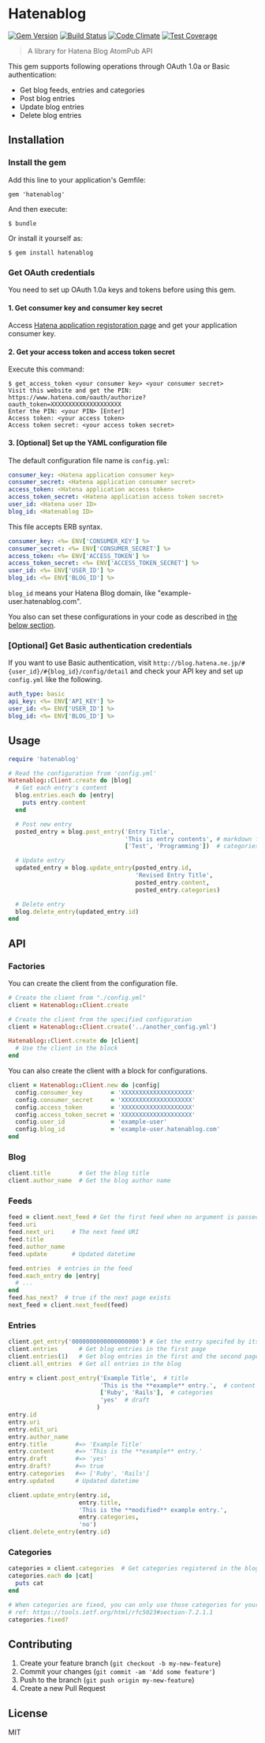 # Hatenablog

[![Gem Version](https://badge.fury.io/rb/hatenablog.svg)](https://badge.fury.io/rb/hatenablog) [![Build Status](https://travis-ci.org/kymmt90/hatenablog.svg?branch=master)](https://travis-ci.org/kymmt90/hatenablog)
[![Code Climate](https://codeclimate.com/github/kymmt90/hatenablog/badges/gpa.svg)](https://codeclimate.com/github/kymmt90/hatenablog)
[![Test Coverage](https://codeclimate.com/github/kymmt90/hatenablog/badges/coverage.svg)](https://codeclimate.com/github/kymmt90/hatenablog/coverage)

> A library for Hatena Blog AtomPub API

This gem supports following operations through OAuth 1.0a or Basic authentication:

- Get blog feeds, entries and categories
- Post blog entries
- Update blog entries
- Delete blog entries

## Installation

### Install the gem

Add this line to your application's Gemfile:

    gem 'hatenablog'

And then execute:

    $ bundle

Or install it yourself as:

    $ gem install hatenablog

### Get OAuth credentials

You need to set up OAuth 1.0a keys and tokens before using this gem.

#### 1. Get consumer key and consumer key secret

Access [Hatena application registoration page](http://developer.hatena.ne.jp/) and get your application consumer key.

#### 2. Get your access token and access token secret

Execute this command:

    $ get_access_token <your consumer key> <your consumer secret>
	Visit this website and get the PIN: https://www.hatena.com/oauth/authorize?oauth_token=XXXXXXXXXXXXXXXXXXXX
	Enter the PIN: <your PIN> [Enter]
	Access token: <your access token>
	Access token secret: <your access token secret>

#### 3. [Optional] Set up the YAML configuration file

The default configuration file name is `config.yml`:

```yml
consumer_key: <Hatena application consumer key>
consumer_secret: <Hatena application consumer secret>
access_token: <Hatena application access token>
access_token_secret: <Hatena application access token secret>
user_id: <Hatena user ID>
blog_id: <Hatenablog ID>
```

This file accepts ERB syntax.

```yml
consumer_key: <%= ENV['CONSUMER_KEY'] %>
consumer_secret: <%= ENV['CONSUMER_SECRET'] %>
access_token: <%= ENV['ACCESS_TOKEN'] %>
access_token_secret: <%= ENV['ACCESS_TOKEN_SECRET'] %>
user_id: <%= ENV['USER_ID'] %>
blog_id: <%= ENV['BLOG_ID'] %>
```

`blog_id` means your Hatena Blog domain, like "example-user.hatenablog.com".

You also can set these configurations in your code as described in [the below section](#factories).

### [Optional] Get Basic authentication credentials
If you want to use Basic authentication, visit `http://blog.hatena.ne.jp/#{user_id}/#{blog_id}/config/detail`
and check your API key and set up `config.yml` like the following.

```yml
auth_type: basic
api_key: <%= ENV['API_KEY'] %>
user_id: <%= ENV['USER_ID'] %>
blog_id: <%= ENV['BLOG_ID'] %>
```

## Usage

```ruby
require 'hatenablog'

# Read the configuration from 'config.yml'
Hatenablog::Client.create do |blog|
  # Get each entry's content
  blog.entries.each do |entry|
    puts entry.content
  end

  # Post new entry
  posted_entry = blog.post_entry('Entry Title',
                                 'This is entry contents', # markdown form
								 ['Test', 'Programming'])  # categories

  # Update entry
  updated_entry = blog.update_entry(posted_entry.id,
                                    'Revised Entry Title',
							        posted_entry.content,
							        posted_entry.categories)

  # Delete entry
  blog.delete_entry(updated_entry.id)
end
```

## API

### Factories

You can create the client from the configuration file.

```ruby
# Create the client from "./config.yml"
client = Hatenablog::Client.create

# Create the client from the specified configuration
client = Hatenablog::Client.create('../another_config.yml')

Hatenablog::Client.create do |client|
  # Use the client in the block
end
```

You can also create the client with a block for configurations.

```ruby
client = Hatenablog::Client.new do |config|
  config.consumer_key        = 'XXXXXXXXXXXXXXXXXXXX'
  config.consumer_secret     = 'XXXXXXXXXXXXXXXXXXXX'
  config.access_token        = 'XXXXXXXXXXXXXXXXXXXX'
  config.access_token_secret = 'XXXXXXXXXXXXXXXXXXXX'
  config.user_id             = 'example-user'
  config.blog_id             = 'example-user.hatenablog.com'
end
```

### Blog

```ruby
client.title        # Get the blog title
client.author_name  # Get the blog author name
```

### Feeds

```ruby
feed = client.next_feed # Get the first feed when no argument is passed
feed.uri
feed.next_uri     # The next feed URI
feed.title
feed.author_name
feed.update       # Updated datetime

feed.entries  # entries in the feed
feed.each_entry do |entry|
  # ...
end
feed.has_next?  # true if the next page exists
next_feed = client.next_feed(feed)
```

### Entries

```ruby
client.get_entry('0000000000000000000') # Get the entry specifed by its ID
client.entries      # Get blog entries in the first page
client.entries(1)   # Get blog entries in the first and the second page
client.all_entries  # Get all entries in the blog

entry = client.post_entry('Example Title',  # title
                          'This is the **example** entry.',  # content
                          ['Ruby', 'Rails'],  # categories
                          'yes'  # draft
                         )
entry.id
entry.uri
entry.edit_uri
entry.author_name
entry.title        #=> 'Example Title'
entry.content      #=> 'This is the **example** entry.'
entry.draft        #=> 'yes'
entry.draft?       #=> true
entry.categories   #=> ['Ruby', 'Rails']
entry.updated      # Updated datetime

client.update_entry(entry.id,
                    entry.title,
                    'This is the **modified** example entry.',
                    entry.categories,
                    'no')
client.delete_entry(entry.id)
```

### Categories

```ruby
categories = client.categories  # Get categories registered in the blog
categories.each do |cat|
  puts cat
end

# When categories are fixed, you can only use those categories for your entries.
# ref: https://tools.ietf.org/html/rfc5023#section-7.2.1.1
categories.fixed?
```

## Contributing

1. Create your feature branch (`git checkout -b my-new-feature`)
2. Commit your changes (`git commit -am 'Add some feature'`)
3. Push to the branch (`git push origin my-new-feature`)
4. Create a new Pull Request

## License

MIT
